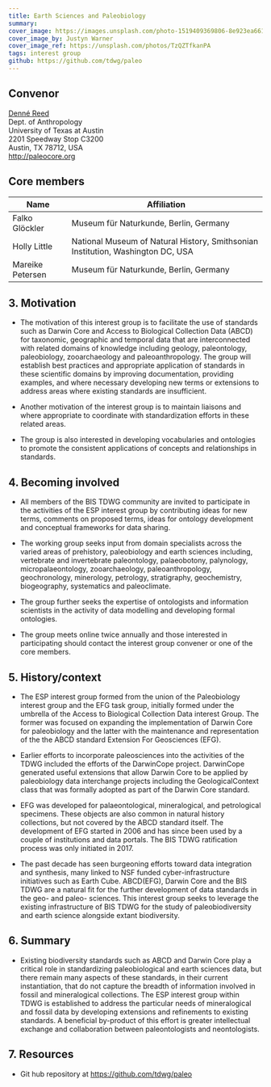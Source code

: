 ```yaml
---
title: Earth Sciences and Paleobiology
summary: 
cover_image: https://images.unsplash.com/photo-1519409369806-8e923ea66184
cover_image_by: Justyn Warner
cover_image_ref: https://unsplash.com/photos/TzQZTfkanPA
tags: interest group
github: https://github.com/tdwg/paleo
---
```


## Convenor

[Denné Reed](mailto:reedd@austin.utexas.edu)  
Dept. of Anthropology  
University of Texas at Austin  
2201 Speedway Stop C3200  
Austin, TX 78712, USA  
<http://paleocore.org>

## Core members

Name | Affiliation
--- | ---
Falko Glöckler | Museum für Naturkunde, Berlin, Germany
Holly Little | National Museum of Natural History, Smithsonian Institution, Washington DC, USA
Mareike Petersen | Museum für Naturkunde, Berlin, Germany


## 3. Motivation

- The motivation of this interest group is to facilitate the use of standards such as Darwin Core and Access to Biological Collection Data (ABCD) for taxonomic, geographic and temporal data that are interconnected with related domains of knowledge including geology, paleontology, paleobiology, zooarchaeology and paleoanthropology. The group will establish best practices and appropriate application of standards in these scientific domains by improving documentation, providing examples, and where necessary developing new terms or extensions to address areas where existing standards are insufficient.

- Another motivation of the interest group is to maintain liaisons and where appropriate to coordinate with standardization efforts in these related areas.

- The group is also interested in developing vocabularies and ontologies to promote the consistent applications of concepts and relationships in standards.

## 4. Becoming involved

- All members of the BIS TDWG community are invited to participate in the activities of the ESP interest group by contributing ideas for new terms, comments on proposed terms, ideas for ontology development and conceptual frameworks for data sharing.

- The working group seeks input from domain specialists across the varied areas of prehistory, paleobiology and earth sciences including, vertebrate and invertebrate paleontology, palaeobotony, palynology, micropalaeontology, zooarchaeology, paleoanthropology, geochronology, minerology, petrology, stratigraphy, geochemistry, biogeography, systematics and paleoclimate.

- The group further seeks the expertise of ontologists and information scientists in the activity of data modelling and developing formal ontologies.

- The group meets online twice annually and those interested in participating should contact the interest group convener or one of the core members.


## 5. History/context

- The ESP interest group formed from the union of the Paleobiology interest group and the EFG task group, initially formed under the umbrella of the Access to Biological Collection Data interest Group. The former was focused on expanding the implementation of Darwin Core for paleobiology and the latter with the maintenance and representation of the the ABCD standard Extension For Geosciences (EFG).

- Earlier efforts to incorporate paleosciences into the activities of the TDWG included the efforts of the DarwinCope project. DarwinCope generated useful extensions that allow Darwin Core to be applied by paleobiology data interchange projects including the GeologicalContext class that was formally adopted as part of the Darwin Core standard. 

- EFG was developed for palaeontological, mineralogical, and petrological specimens. These objects are also common in natural history collections, but not covered by the ABCD standard itself. The development of EFG started in 2006 and has since been used by a couple of institutions and data portals. The BIS TDWG ratification process was only initiated in 2017.

- The past decade has seen burgeoning efforts toward data integration and synthesis, many linked to NSF funded cyber-infrastructure initiatives such as Earth Cube. ABCD(EFG), Darwin Core and the BIS TDWG are a natural fit for the further development of data standards in the geo- and paleo- sciences. This interest group seeks to leverage the existing infrastructure of BIS TDWG for the study of paleobiodiversity and earth science alongside extant biodiversity.


## 6. Summary

- Existing biodiversity standards such as ABCD and Darwin Core play a critical role in standardizing paleobiological and earth sciences data, but there remain many aspects of these standards, in their current instantiation, that do not capture the breadth of information involved in fossil and mineralogical collections. The ESP interest group within TDWG is established to address the particular needs of mineralogical and fossil data by developing extensions and refinements to existing standards. A beneficial by-product of this effort is greater intellectual exchange and collaboration between paleontologists and neontologists.  

## 7. Resources

- Git hub repository at https://github.com/tdwg/paleo  
